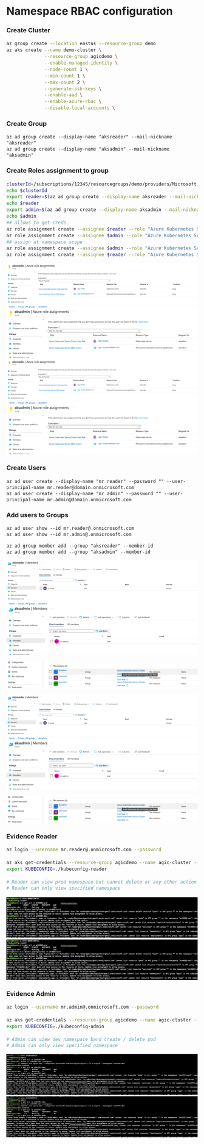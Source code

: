 
# Namespace RBAC configuration

### Create Cluster
```sh
az group create --location eastus --resource-group demo
az aks create --name demo-cluster \
              --resource-group agicdemo \
              --enable-managed-identity \
              --node-count 1 \
              --min-count 1 \
              --max-count 2 \
              --generate-ssh-keys \
              --enable-aad \
              --enable-azure-rbac \
              --disable-local-accounts \
```

### Create Group
```
az ad group create --display-name "aksreader" --mail-nickname "aksreader"
az ad group create --display-name "aksadmin" --mail-nickname "aksadmin"  
```
### Create Roles assignment to group
```sh
clusterId=/subscriptions/12345/resourcegroups/demo/providers/Microsoft.ContainerService/managedClusters/demo-cluster
echo $clusterId
export reader=$(az ad group create --display-name aksreader --mail-nickname aksreader --query objectId -o tsv)
echo $reader
export admin=$(az ad group create --display-name aksadmin --mail-nickname aksadmin --query objectId -o tsv)
echo $admin
## allows to get-creds
az role assignment create --assignee $reader --role "Azure Kubernetes Service Cluster User Role" --scope $clusterId
az role assignment create --assignee $admin --role "Azure Kubernetes Service Cluster User Role" --scope $clusterId
## assign at namespace scope
az role assignment create --assignee $admin --role "Azure Kubernetes Service RBAC Admin" --scope $clusterId/namespaces/at46993-dev
az role assignment create --assignee $reader --role "Azure Kubernetes Service RBAC Reader" --scope $clusterId/namespaces/at46993-prd

```
![](.\rbac-images\reader-roles.png)
![](.\rbac-images\admin-roles.png)
![](/rbac-images\reader-roles.png)
![](/rbac-images\admin-roles.png)
### Create Users
```
az ad user create --display-name "mr reader" --password "" --user-principal-name mr.reader@domain.onmicrosoft.com
az ad user create --display-name "mr admin" --password "" --user-principal-name mr.admin@domain.onmicrosoft.com
```

### Add users to Groups
```
az ad user show --id mr.reader@.onmicrosoft.com 
az ad user show --id mr.admin@.onmicrosoft.com 
```
```
az ad group member add --group "aksreader" --member-id 
az ad group member add --group "aksadmin" --member-id 
```
![](.\rbac-images\reader-members.png)
![](.\rbac-images\admin-members.png)

![](.\rbac-images\cluster-roles-assignment.png)

![](/rbac-images\reader-members.png)
![](/rbac-images\admin-members.png)

![](/rbac-images\cluster-roles-assignment.png)




### Evidence Reader
```sh
az login --username mr.reader@.onmicrosoft.com --password 

az aks get-credentials --resource-group agicdemo --name agic-cluster --overwrite-existing --file ./kubeconfig-reader
export KUBECONFIG=./kubeconfig-reader

# Reader can view prod namespace but cannot delete or any other action
# Reader can only view specified namespace
```
![](.\rbac-images\reader.png)
![](/rbac-images\reader.png)

### Evidence Admin
```sh
az login --username mr.admin@.onmicrosoft.com --password 

az aks get-credentials --resource-group agicdemo --name agic-cluster --overwrite-existing --file ./kubeconfig-admin
export KUBECONFIG=./kubeconfig-admin

# Admin can view dev namespace band create / delete pod
# Admin can only view specified namespace
```
![](.\rbac-images\admin.png)
![](/rbac-images\admin.png)
